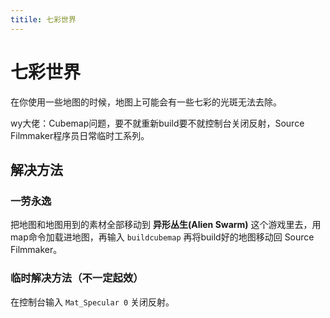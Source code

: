 ```yaml
---
titile: 七彩世界
---
```

# 七彩世界

在你使用一些地图的时候，地图上可能会有一些七彩的光斑无法去除。

wy大佬：Cubemap问题，要不就重新build要不就控制台关闭反射，Source Filmmaker程序员日常临时工系列。

## 解决方法

### 一劳永逸

把地图和地图用到的素材全部移动到 **异形丛生(Alien Swarm)** 这个游戏里去，用map命令加载进地图，再输入 ```buildcubemap``` 再将build好的地图移动回 Source Filmmaker。

### 临时解决方法（不一定起效）

在控制台输入 ```Mat_Specular 0``` 关闭反射。

